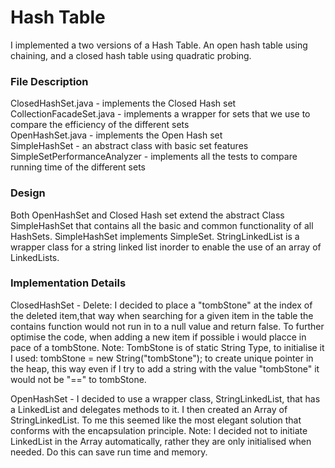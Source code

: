 # Hash Table 
I implemented a two versions of a Hash Table. An open hash table using chaining, and a closed hash table using quadratic probing. 
 
### File Description

ClosedHashSet.java - implements the Closed Hash set
CollectionFacadeSet.java - implements a wrapper for sets that we use to compare the efficiency of the
different sets\
OpenHashSet.java - implements the Open Hash set\
SimpleHashSet - an abstract class with basic set features\
SimpleSetPerformanceAnalyzer - implements all the tests to compare running time of the different sets



### Design

Both OpenHashSet and Closed Hash set extend the abstract Class SimpleHashSet that contains all the basic and
common functionality of all HashSets. SimpleHashSet implements SimpleSet.
StringLinkedList is a wrapper class for a string linked list inorder to enable the use of an
array of LinkedLists.

### Implementation Details

ClosedHashSet - Delete: I decided to place a "tombStone" at the index of the deleted item,that way when searching for a given item in the table the contains
function would not run in to a null value and return false.
To further optimise the code,
                         when adding a new item if possible i would placce in pace of a tombStone.
                         Note: TombStone is of static String Type, to  initialise it I used:
                               tombStone = new String("tombStone"); to create unique pointer in the heap,
                               this way even if I try to add a string with the value "tombStone" it would not
                               be "==" to  tombStone.
                               
OpenHashSet  - I decided to use a wrapper class, StringLinkedList, that has a LinkedList<String>
and delegates methods to it. I then created an Array of StringLinkedList. To me this seemed like the most
elegant solution that conforms with the encapsulation principle.
Note: I decided not to initiate LinkedList in the Array automatically, rather they are only initialised
when needed. Do this can save run time and memory.

